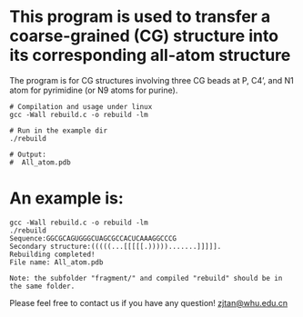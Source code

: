 # This program is used to transfer a coarse-grained (CG) structure into its corresponding all-atom structure

The program is for CG structures involving three CG beads at P, C4’, and N1 atom for pyrimidine (or N9 atoms for purine).

```
# Compilation and usage under linux
gcc -Wall rebuild.c -o rebuild -lm

# Run in the example dir
./rebuild

# Output:
#  All_atom.pdb
```
# An example is:
```
gcc -Wall rebuild.c -o rebuild -lm
./rebuild
Sequence:GGCGCAGUGGGCUAGCGCCACUCAAAGGCCCG
Secondary structure:(((((...[[[[[.))))).......]]]]].
Rebuilding completed!
File name: All_atom.pdb

Note: the subfolder "fragment/" and compiled "rebuild" should be in the same folder.
```

Please feel free to contact us if you have any question! zjtan@whu.edu.cn


